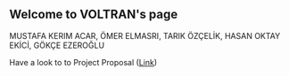 ## Welcome to VOLTRAN's page

MUSTAFA KERIM ACAR,
ÖMER ELMASRI,
TARIK ÖZÇELİK,
HASAN OKTAY EKİCİ,
GÖKÇE EZEROĞLU

Have a look to to Project Proposal
([Link](https://github.com/MEF-BDA503/gpj18-voltran/voltran.html)) 

